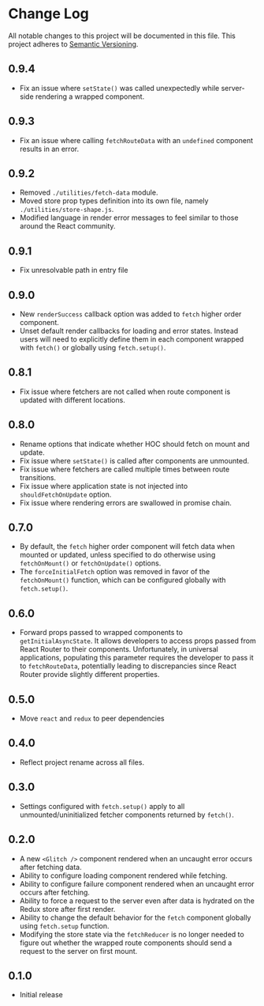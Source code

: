 # Change Log

All notable changes to this project will be documented in this file. This project adheres to [Semantic Versioning](http://semver.org/).

## 0.9.4

* Fix an issue where `setState()` was called unexpectedly while server-side rendering a wrapped component.

## 0.9.3

* Fix an issue where calling `fetchRouteData` with an `undefined` component results in an error.

## 0.9.2

* Removed `./utilities/fetch-data` module.
* Moved store prop types definition into its own file, namely `./utilities/store-shape.js`.
* Modified language in render error messages to feel similar to those around the React community.

## 0.9.1

* Fix unresolvable path in entry file

## 0.9.0

* New `renderSuccess` callback option was added to `fetch` higher order component.
* Unset default render callbacks for loading and error states. Instead users will need to explicitly define them in each component wrapped with `fetch()` or globally using `fetch.setup()`.

## 0.8.1

* Fix issue where fetchers are not called when route component is updated with different locations.

## 0.8.0

* Rename options that indicate whether HOC should fetch on mount and update.
* Fix issue where `setState()` is called after components are unmounted.
* Fix issue where fetchers are called multiple times between route transitions.
* Fix issue where application state is not injected into `shouldFetchOnUpdate` option.
* Fix issue where rendering errors are swallowed in promise chain.

## 0.7.0

* By default, the `fetch` higher order component will fetch data when mounted or updated, unless specified to do otherwise using `fetchOnMount()` or `fetchOnUpdate()` options.
* The `forceInitialFetch` option was removed in favor of the `fetchOnMount()` function, which can be configured globally with `fetch.setup()`.

## 0.6.0

* Forward props passed to wrapped components to `getInitialAsyncState`. It allows developers to access props passed from React Router to their components. Unfortunately, in universal applications, populating this parameter requires the developer to pass it to `fetchRouteData`, potentially leading to discrepancies since React Router provide slightly different properties.

## 0.5.0

* Move `react` and `redux` to peer dependencies

## 0.4.0

* Reflect project rename across all files.

## 0.3.0

* Settings configured with `fetch.setup()` apply to all unmounted/uninitialized fetcher components returned by `fetch()`.

## 0.2.0

* A new `<Glitch />` component rendered when an uncaught error occurs after fetching data.
* Ability to configure loading component rendered while fetching.
* Ability to configure failure component rendered when an uncaught error occurs after fetching.
* Ability to force a request to the server even after data is hydrated on the Redux store after first render.
* Ability to change the default behavior for the `fetch` component globally using `fetch.setup` function.
* Modifying the store state via the `fetchReducer` is no longer needed to figure out whether the wrapped route components should send a request to the server on first mount.

## 0.1.0

* Initial release
